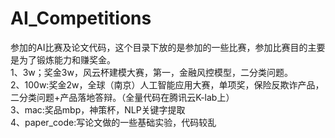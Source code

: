 # AI_Competitions
参加的AI比赛及论文代码，这个目录下放的是参加的一些比赛，参加比赛目的主要是为了锻炼能力和赚奖金。  
1、3w；奖金3w，风云杯建模大赛，第一，金融风控模型，二分类问题。  
2、100w:奖金2w，全球（南京）人工智能应用大赛，单项奖，保险反欺诈产品，二分类问题+产品落地答辩。（全量代码在腾讯云K-lab上）  
3、mac:奖品mbp，神策杯，NLP关键字提取  
4、paper_code:写论文做的一些基础实验，代码较乱
